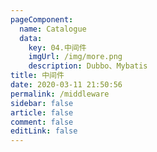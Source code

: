 ```yaml
---
pageComponent: 
  name: Catalogue
  data: 
    key: 04.中间件
    imgUrl: /img/more.png
    description: Dubbo、Mybatis
title: 中间件
date: 2020-03-11 21:50:56
permalink: /middleware
sidebar: false
article: false
comment: false
editLink: false
---
```

